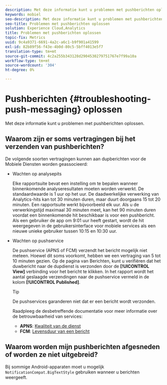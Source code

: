 ```yaml
---
description: Met deze informatie kunt u problemen met pushberichten oplossen.
keywords: mobiel
seo-description: Met deze informatie kunt u problemen met pushberichten oplossen.
seo-title: Problemen met pushberichten oplossen
solution: Experience Cloud,Analytics
title: Problemen met pushberichten oplossen
topic-fix: Metrics
uuid: 9c4a9371-6691-4a2c-a6c1-b9f901a41599
exl-id: 82b89f56-f43e-4b0d-80c5-5bff4013e5f7
translation-type: tm+mt
source-git-commit: 4c2a255b343128d2904530279751767e7f99a10a
workflow-type: tm+mt
source-wordcount: '304'
ht-degree: 0%

---
```


# Pushberichten {#troubleshooting-push-messaging} oplossen

Met deze informatie kunt u problemen met pushberichten oplossen.

## Waarom zijn er soms vertragingen bij het verzenden van pushberichten?

De volgende soorten vertragingen kunnen aan dupberichten voor de Mobiele Diensten worden geassocieerd:

* Wachten op analysepits

   Elke rapportsuite bevat een instelling om te bepalen wanneer binnenkomende analyseresultaten moeten worden verwerkt. De standaardwaarde is 1 uur op het uur. De daadwerkelijke verwerking van Analytics-hits kan tot 30 minuten duren, maar duurt doorgaans 15 tot 20 minuten. Een rapportsuite werkt bijvoorbeeld elk uur. Als u de verwerkingstijd maximaal 30 minuten meet, kan het 90 minuten duren voordat een binnenkomende hit beschikbaar is voor een pushbericht. Als een gebruiker de app om 9:01 uur heeft gestart, wordt de hit weergegeven in de gebruikersinterface voor mobiele services als een nieuwe unieke gebruiker tussen 10:15 en 10:30 uur.

* Wachten op pushservice

   De pushservice (APNS of FCM) verzendt het bericht mogelijk niet meteen. Hoewel dit soms voorkomt, hebben we een vertraging van 5 tot 10 minuten gezien. Op de pagina van Berichten, kunt u verifiëren dat het duwbericht naar de dupdienst is verzonden door de **[!UICONTROL View]** verbinding voor het bericht te klikken. In het rapport wordt het aantal geslaagde verzendingen naar de pushservice vermeld in de kolom **[!UICONTROL Published]**.

   >[!TIP]
   >
   >De pushservices garanderen niet dat er een bericht wordt verzonden.

   Raadpleeg de desbetreffende documentatie voor meer informatie over de betrouwbaarheid van services:

   * **APNS**:  [Kwaliteit van de dienst](https://developer.apple.com/library/content/documentation/NetworkingInternet/Conceptual/RemoteNotificationsPG/APNSOverview.html#//apple_ref/doc/uid/TP40008194-CH8-SW5)
   * **FCM**:  [Levensduur van een bericht](https://firebase.google.com/docs/cloud-messaging/concept-options#lifetime)

## Waarom worden mijn pushberichten afgesneden of worden ze niet uitgebreid?

Bij sommige Android-apparaten moet u mogelijk `NotificationCompat.BigTextStyle` gebruiken wanneer u berichten weergeeft.
